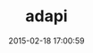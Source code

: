 ---
layout: post
title:  "adapi"
repo:   "lstejskal/adapi"
date:   2015-02-18 17:00:59
gemurl: https://github.com/lstejskal/adapi
---